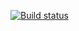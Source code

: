 [![Build status](https://ci.appveyor.com/api/projects/status/f91e8yi8w0b3lc7n?svg=true)](https://ci.appveyor.com/project/olganma/primitives-2-cvkp4)
